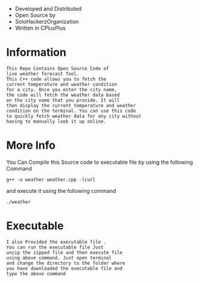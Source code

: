 * Developed and Distributed
* Open Source by
* SoloHackerzOrganization
* Written in CPlusPlus
# Information
```
This Repo Contains Open Source Code of 
live weather forecast Tool. 
This C++ code allows you to fetch the 
current temperature and weather condition 
for a city. Once you enter the city name,
the code will fetch the weather data based 
on the city name that you provide. It will 
then display the current temperature and weather 
condition on the terminal. You can use this code 
to quickly fetch weather data for any city without
having to manually look it up online.
```
# More Info

You Can Compile this Source code to executable file by using the following Command
 ```
g++ -o weather weather.cpp -lcurl
 ```
 and execute it using the following command

```
./weather
 ```
 # Executable
 ```
 I also Provided the executable file . 
 You can run the executable file Just
 unzip the zipped file and then execute file
 using above command. Just open terminal
 and change the directory to the folder where
 you have downloaded the executable file and
 type the above command
 ```


